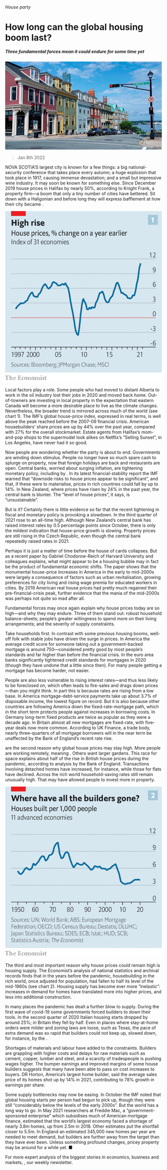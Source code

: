 ###### House party

# How long can the global housing boom last? 

##### Three fundamental forces mean it could endure for some time yet 

![image](images/20220108_fnp502.jpg) 

> Jan 8th 2022 

NOVA SCOTIA’S largest city is known for a few things: a big national-security conference that takes place every autumn; a huge explosion that took place in 1917, causing immense devastation; and a small but impressive wine industry. It may soon be known for something else. Since December 2019 house prices in Halifax  by nearly 50%, according to Knight Frank, a property firm—a boom that only a tiny number of cities have bettered. Sit down with a Haligonian and before long they will express bafflement at how their city became .

![image](images/20220108_fnc322.png) 


Local factors play a role. Some people who had moved to distant Alberta to work in the oil industry lost their jobs in 2020 and moved back home. Out-of-towners are investing in local property in the expectation that eastern Canada will become a more desirable place to live as the climate changes. Nevertheless, the broader trend is mirrored across much of the world (see chart 1). The IMF’s global house-price index, expressed in real terms, is well above the peak reached before the 2007-09 financial crisis. American housebuilders’ share prices are up by 44% over the past year, compared with 27% for the overall stockmarket. Estate agents from Halifax’s mom-and-pop shops to the supermodel look alikes on Netflix’s “Selling Sunset”, in Los Angeles, have never had it so good.


Now people are wondering whether the party is about to end. Governments are winding down stimulus. People no longer have so much spare cash to splurge on property, now that foreign holidays are back and restaurants are open. Central banks, worried about surging inflation, are tightening monetary policy, including by . In its latest financial-stability report the IMF warned that “downside risks to house prices appear to be significant”, and that, if these were to materialise, prices in rich countries could fall by up to 14%. In New Zealand, where prices have risen by 24% in the past year, the central bank is blunter. The “level of house prices”, it says, is “unsustainable”.

But is it? Certainly there is little evidence so far that the recent tightening in fiscal and monetary policy is provoking a slowdown. In the third quarter of 2021  rose to an all-time high. Although New Zealand’s central bank has raised interest rates by 0.5 percentage points since October, there is only the mildest indication that house-price growth is slowing. Property prices are still rising in the Czech Republic, even though the central bank repeatedly raised rates in 2021.

Perhaps it is just a matter of time before the house of cards collapses. But as a recent paper by Gabriel Chodorow-Reich of Harvard University and colleagues explains, what might appear to be a housing bubble may in fact be the product of fundamental economic shifts. The paper shows that the monumental house-price increases in America in the early to mid-2000s were largely a consequence of factors such as urban revitalisation, growing preferences for city living and rising wage premia for educated workers in cities. By 2019 American real house prices had pretty much regained their pre-financial-crisis peak, further evidence that the mania of the mid-2000s was perhaps not quite so mad after all.

Fundamental forces may once again explain why house prices today are so high—and why they may endure. Three of them stand out: robust household balance-sheets; people’s greater willingness to spend more on their living arrangements; and the severity of supply constraints.

Take households first. In contrast with some previous housing booms, well-off folk with stable jobs have driven the surge in prices. In America the average credit score for someone taking out a government-backed mortgage is around 750—considered pretty good by most people’s standards and far higher than before the financial crisis. In the euro area banks significantly tightened credit standards for mortgages in 2020 (though they have undone that a little since then). For many people getting a mortgage has become harder, not easier.

People are also less vulnerable to rising interest rates—and thus less likely to be foreclosed on, which often leads to fire-sales and drags down prices—than you might think. In part this is because rates are rising from a low base. In America mortgage-debt-service payments take up about 3.7% of disposable income, the lowest figure on record. But it is also because other countries are following America down the fixed-rate-mortgage path, which in the short term protects people against increases in borrowing costs. In Germany long-term fixed products are twice as popular as they were a decade ago. In Britain almost all new mortgages are fixed-rate, with five-year deals now more common. According to UK Finance, a trade body, nearly three-quarters of all mortgage borrowers will in the near term be unaffected by the Bank of England’s recent rate rise.

 are the second reason why global house prices may stay high. More people are working remotely, meaning . Others want larger gardens. This race for space explains about half of the rise in British house prices during the pandemic, according to analysis by the Bank of England. Transactions involving detached homes have increased, for instance, while those for flats have declined. Across the rich world household-saving rates still remain unusually high. That may have allowed people to invest more in property.

![image](images/20220108_fnc345.png) 


The third and most important reason why house prices could remain high is housing supply. The Economist’s analysis of national statistics and archival records finds that in the years before the pandemic, housebuilding in the rich world, once adjusted for population, had fallen to half its level of the mid-1960s (see chart 2). Housing supply has become ever more “inelastic”: increases in demand for homes have translated more into higher prices, and less into additional construction.

In many places the pandemic has dealt a further blow to supply. During the first wave of covid-19 some governments forced builders to down their tools. In the second quarter of 2020 Italian housing starts dropped by around 25%; in Britain they fell by half. Even in places where stay-at-home orders were milder and zoning laws are loose, such as Texas, the pace of extra demand was so rapid that builders could not keep up, slowed down, for instance, by the .

Shortages of materials and labour have added to the constraints. Builders are grappling with higher costs and delays for raw materials such as cement, copper, lumber and steel, and a scarcity of tradespeople is pushing wages higher. The bumper earnings and improved margins of some house builders suggests that many have been able to pass on cost increases to buyers. DR Horton, America’s largest home builder, said the average sales price of its homes shot up by 14% in 2021, contributing to 78% growth in earnings per share.

Some supply bottlenecks may now be easing. In October the IMF noted that global housing starts per person had begun to pick up, though they were still “considerably below the levels of the early 2000s”. But the world has a long way to go. In May 2021 researchers at Freddie Mac, a “government-sponsored enterprise” which subsidises much of American mortgage finance, estimated that the world’s largest economy faced a shortage of nearly 3.8m homes, up from 2.5m in 2018. Other estimates put the shortfall closer to 5.5m. In England an estimated 345,000 new homes per year are needed to meet demand, but builders are further away from the target than they have ever been. Unless something profound changes, pricey property may be around for a while yet. ■

For more expert analysis of the biggest stories in economics, business and markets, , our weekly newsletter.

